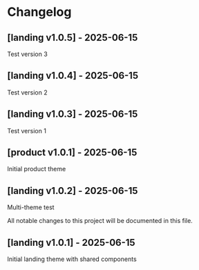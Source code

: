 # Changelog


## [landing v1.0.5] - 2025-06-15

Test version 3


## [landing v1.0.4] - 2025-06-15

Test version 2


## [landing v1.0.3] - 2025-06-15

Test version 1


## [product v1.0.1] - 2025-06-15

Initial product theme


## [landing v1.0.2] - 2025-06-15

Multi-theme test

All notable changes to this project will be documented in this file.

## [landing v1.0.1] - 2025-06-15

Initial landing theme with shared components
